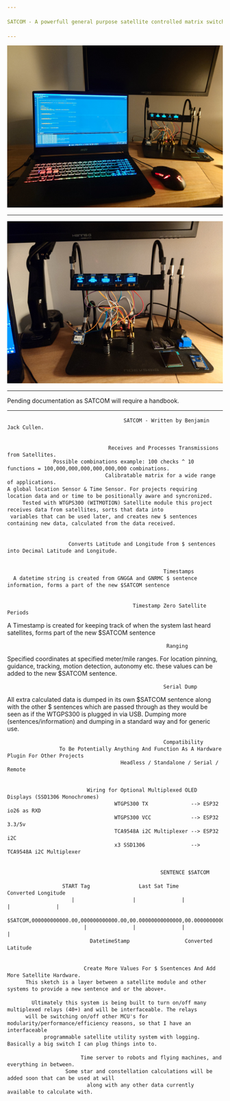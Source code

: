 ```yaml
---

SATCOM - A powerfull general purpose satellite controlled matrix switch.

---
```


![plot](./resources/img_001.JPG)

---

![plot](./resources/img_000.JPG)

---

Pending documentation as SATCOM will require a handbook.

---

                                          SATCOM - Written by Benjamin Jack Cullen.

                                                                                                                       
                                     Receives and Processes Transmissions from Satellites.
                   Possible combinations example: 100 checks ^ 10 functions = 100,000,000,000,000,000,000 combinations.
                                    Calibratable matrix for a wide range of applications.
    A global location Sensor & Time Sensor. For projects requiring location data and or time to be positionally aware and syncronized.
         Tested with WTGPS300 (WITMOTION) Satellite module this project receives data from satellites, sorts that data into
     variables that can be used later, and creates new $ sentences containing new data, calculated from the data received.


                        Converts Latitude and Longitude from $ sentences into Decimal Latitude and Longitude.

 
                                                       Timestamps
      A datetime string is created from GNGGA and GNRMC $ sentence information, forms a part of the new $SATCOM sentence
                                                     

                                             Timestamp Zero Satellite Periods
  A Timestamp is created for keeping track of when the system last heard satellites, forms part of the new $SATCOM sentence
                        

                                                        Ranging
Specified coordinates at specified meter/mile ranges. For location pinning, guidance, tracking, motion detection, autonomy  etc.
                                  these values can be added to the new $SATCOM sentence.

                                                
                                                       Serial Dump
   All extra calculated data is dumped in its own $SATCOM sentence along with the other $ sentences which are passed through
        as they would be seen as if the WTGPS300 is plugged in via USB. Dumping more (sentences/information) and dumping in
                                        a standard way and for generic use.

                                        
                                                       Compatibility
                     To Be Potentially Anything And Function As A Hardware Plugin For Other Projects
                                         Headless / Standalone / Serial / Remote


                              Wiring for Optional Multiplexed OLED Displays (SSD1306 Monochromes)
                                       WTGPS300 TX              --> ESP32 io26 as RXD
                                       WTGPS300 VCC             --> ESP32 3.3/5v
                                       TCA9548A i2C Multiplexer --> ESP32 i2C
                                       x3 SSD1306               --> TCA9548A i2C Multiplexer


                                                      SENTENCE $SATCOM
                                                                                    
                      START Tag                Last Sat Time                    Converted Longitude        
                         |                   |               |                   |               |                  
                      $SATCOM,000000000000.00,000000000000.00,00.00000000000000,00.00000000000000,*Z
                             |               |               |                 |                              
                               DatetimeStamp                  Converted Latitude                                 


                             Create More Values For $ Ssentences And Add More Satellite Hardware.
          This sketch is a layer between a satellite module and other systems to provide a new sentence and or the above+.

            Ultimately this system is being built to turn on/off many multiplexed relays (40+) and will be interfaceable. The relays
          will be switching on/off other MCU's for modularity/performance/efficiency reasons, so that I have an interfaceable
                programmable satellite utility system with logging. Basically a big switch I can plug things into to.

                            Time server to robots and flying machines, and everything in between.
                       Some star and constellation calculations will be added soon that can be used at will
                              along with any other data currently available to calculate with.
